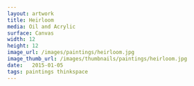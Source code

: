 ```yaml
---
layout: artwork
title: Heirloom
media: Oil and Acrylic
surface: Canvas
width: 12
height: 12
image_url: /images/paintings/heirloom.jpg
image_thumb_url: /images/thumbnails/paintings/heirloom.jpg
date:   2015-01-05
tags: paintings thinkspace
---
```

